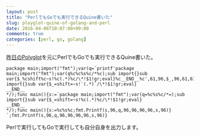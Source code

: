 ```yaml
---
layout: post
title: "PerlでもGoでも実行できるQuine書いた"
slug: ployglot-quine-of-golang-and-perl
date: 2016-04-06T10:07:00+09:00
comments: true
categories: [perl, go, golang]
---
```


[昨日のPolyglot](http://shogo82148.github.io/blog/2016/04/05/polyglot-of-perl-and-golang/)を元にPerlでもGoでも実行できるQuine書いた。

<!-- More -->

```
package main;import("fmt");var(q=`printf'package main;import("fmt");var(q%c%c%s%c/*%c);sub import{}sub var{$_%cshift%c~s!%c(.*)%c/\*!$1!gr;eval}%c__END__%c',61,96,$_,96,61,61,61,96,96,10,10;print<DATA>`/*=);sub import{}sub var{$_=shift=~s!`(.*)`/\*!$1!gr;eval}
__END__
*/);func main(){s:=`package main;import("fmt");var(q=%c%s%c/*=);sub import{}sub var{$_=shift=~s!%c(.*)%c/\*!$1!gr;eval}
__END__
*/);func main(){s:=%c%s%c;fmt.Printf(s,96,q,96,96,96,96,s,96)}
`;fmt.Printf(s,96,q,96,96,96,96,s,96)}
```

Perlで実行してもGoで実行しても自分自身を出力します。
